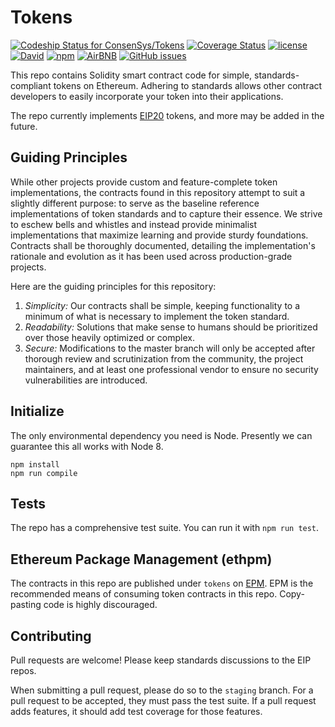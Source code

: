 # Tokens
[ ![Codeship Status for ConsenSys/Tokens](https://app.codeship.com/projects/ccf33380-4dfa-0135-cfa1-72c4965f7f14/status?branch=master)](https://app.codeship.com/projects/233433) [![Coverage Status](https://coveralls.io/repos/github/ConsenSys/Tokens/badge.svg?branch=coverage_test)](https://coveralls.io/github/ConsenSys/Tokens?branch=coverage_test) [![license](https://img.shields.io/github/license/mashape/apistatus.svg?style=flat-square)](https://opensource.org/licenses/MIT) [![David](https://img.shields.io/david/expressjs/express.svg?style=flat-square)](https://david-dm.org/ConsenSys/Tokens) [![npm](https://img.shields.io/npm/v/npm.svg?style=flat-square)]() [![AirBNB](https://img.shields.io/badge/code%20style-airbnb-brightgreen.svg?style=flat-square)](https://github.com/airbnb/javascript) [![GitHub issues](https://img.shields.io/github/issues/ConsenSys/Tokens/shields.svg?style=flat-square)](https://github.com/ConsenSys/Tokens/issues) 

This repo contains Solidity smart contract code for simple, standards-compliant tokens on Ethereum. Adhering to standards allows other contract developers to easily incorporate your token into their applications.

The repo currently implements [EIP20](https://github.com/ethereum/EIPs/blob/master/EIPS/eip-20-token-standard.md) tokens, and more may be added in the future.

## Guiding Principles
While other projects provide custom and feature-complete token implementations, the contracts found in this repository attempt to suit a slightly different purpose: to serve as the baseline reference implementations of token standards and to capture their essence. We strive to eschew bells and whistles and instead provide minimalist implementations that maximize learning and provide sturdy foundations. Contracts shall be thoroughly documented, detailing the implementation's rationale and evolution as it has been used across production-grade projects.

Here are the guiding principles for this repository:

1. *Simplicity:* Our contracts shall be simple, keeping functionality to a minimum of what is necessary to implement the token standard.
2. *Readability:* Solutions that make sense to humans should be prioritized over those heavily optimized or complex. 
3. *Secure:* Modifications to the master branch will only be accepted after thorough review and scrutinization from the community, the project maintainers, and at least one professional vendor to ensure no security vulnerabilities are introduced.

## Initialize
The only environmental dependency you need is Node. Presently we can guarantee this all works with Node 8.
```
npm install
npm run compile
```

## Tests
The repo has a comprehensive test suite. You can run it with `npm run test`.

## Ethereum Package Management (ethpm)
The contracts in this repo are published under `tokens` on [EPM](https://www.ethpm.com/registry/packages). EPM is the recommended means of consuming token contracts in this repo. Copy-pasting code is highly discouraged.

## Contributing
Pull requests are welcome! Please keep standards discussions to the EIP repos.

When submitting a pull request, please do so to the `staging` branch. For a pull request to be accepted, they must pass the test suite. If a pull request adds features, it should add test coverage for those features.

